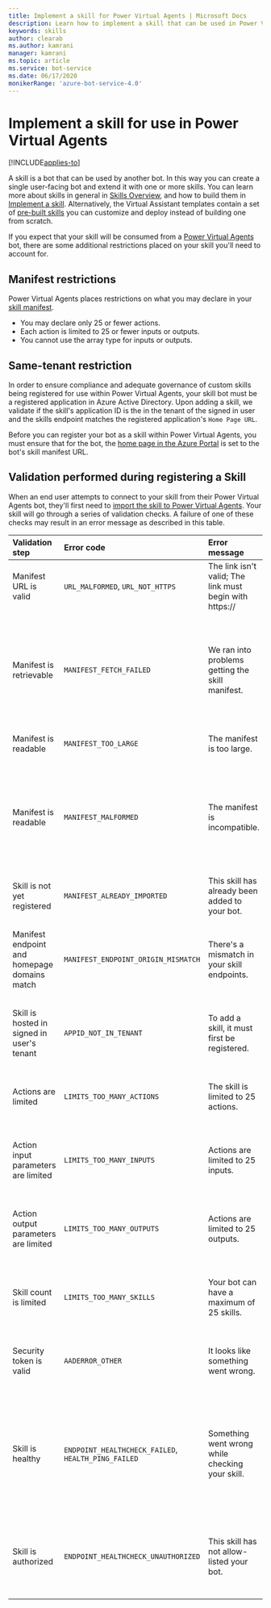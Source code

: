 ```yaml
---
title: Implement a skill for Power Virtual Agents | Microsoft Docs
description: Learn how to implement a skill that can be used in Power Virtual Agents, using the Bot Framework SDK.
keywords: skills
author: clearab
ms.author: kamrani
manager: kamrani
ms.topic: article
ms.service: bot-service
ms.date: 06/17/2020
monikerRange: 'azure-bot-service-4.0'
---
```


# Implement a skill for use in Power Virtual Agents

[!INCLUDE[applies-to](../includes/applies-to.md)]

A skill is a bot that can be used by another bot. In this way you can create a single user-facing bot and extend it with one or more skills. You can learn more about skills in general in [Skills Overview](skills-conceptual.md), and how to build them in [Implement a skill](skill-implement-skill.md). Alternatively, the Virtual Assistant templates contain a set of [pre-built skills](bot-builder-skills-overview.md) you can customize and deploy instead of building one from scratch.

If you expect that your skill will be consumed from a [Power Virtual Agents](https://powerva.microsoft.com/#/) bot, there are some additional restrictions placed on your skill you'll need to account for.

## Manifest restrictions

Power Virtual Agents places restrictions on what you may declare in your [skill manifest](./skills-write-manifest-2-1.md).

- You may declare only 25 or fewer actions.
- Each action is limited to 25 or fewer inputs or outputs.
- You cannot use the array type for inputs or outputs.

## Same-tenant restriction

In order to ensure compliance and adequate governance of custom skills being registered for use within Power Virtual Agents, your skill bot must be a registered application in Azure Active Directory. Upon adding a skill, we validate if the skill's application ID is the in the tenant of the signed in user and the skills endpoint matches the registered application's `Home Page URL`.

Before you can register your bot as a skill within Power Virtual Agents, you must ensure that for the bot, the [home page in the Azure Portal](/azure/active-directory/manage-apps/application-proxy-configure-custom-home-page#change-the-home-page-in-the-azure-portal) is set to the bot's skill manifest URL.

## Validation performed during registering a Skill

When an end user attempts to connect to your skill from their Power Virtual Agents bot, they'll first need to [import the skill to Power Virtual Agents](/power-virtual-agents/advanced-use-skills). Your skill will go through a series of validation checks. A failure of one of these checks may result in an error message as described in this table.

| Validation step | Error code | Error message | Description or mitigation
| :-- | :-- | :-- | :--
| Manifest URL is valid | `URL_MALFORMED`, `URL_NOT_HTTPS` | The link isn't valid; The link must begin with https:// | Re-enter the link as a secure URL.
| Manifest is retrievable | `MANIFEST_FETCH_FAILED` | We ran into problems getting the skill manifest. | Verify your manifest URL is a link to your manifest; try opening your manifest URL in a web browser. If the URL renders the page within 10 seconds, re-register your skill.
| Manifest is readable | `MANIFEST_TOO_LARGE` | The manifest is too large. | Your manifest must be 500 KB or less.
| Manifest is readable | `MANIFEST_MALFORMED` | The manifest is incompatible. | Check if the manifest is a valid JSON file. Check if the manifest contains required properties, such as `name`, `msaAppId`, and so on. See [Manifest restrictions](#manifest-restrictions) for more information.
| Skill is not yet registered | `MANIFEST_ALREADY_IMPORTED` | This skill has already been added to your bot. | Delete the skill and register it again.
| Manifest endpoint and homepage domains match | `MANIFEST_ENDPOINT_ORIGIN_MISMATCH` | There's a mismatch in your skill endpoints. | You Azure AD app's homepage URL domain and manifest URL domain must match. See [Same-tenant restriction](#same-tenant-restriction)
| Skill is hosted in signed in user's tenant | `APPID_NOT_IN_TENANT` | To add a skill, it must first be registered.| A global administrator must register the skill into the signed in user's organization.
| Actions are limited | `LIMITS_TOO_MANY_ACTIONS` | The skill is limited to 25 actions.|There are too many skill actions defined in skill manifest. Remove actions and try again.
| Action input parameters are limited | `LIMITS_TOO_MANY_INPUTS` | Actions are limited to 25 inputs.|There are too many skill action input parameters. Remove parameters and try again.
| Action output parameters are limited | `LIMITS_TOO_MANY_OUTPUTS` | Actions are limited to 25 outputs.|There are too many skill action output parameters. Remove parameter and try again.
| Skill count is limited | `LIMITS_TOO_MANY_SKILLS` | Your bot can have a maximum of 25 skills.| There are too many skills added into a bot. Remove an existing skill and try again.
| Security token is valid | `AADERROR_OTHER` | It looks like something went wrong.|There may be a transient error to acquire a security token to trigger the skill. Retry importing the skill.
| Skill is healthy | `ENDPOINT_HEALTHCHECK_FAILED`, `HEALTH_PING_FAILED` | Something went wrong while checking your skill. | Power Virtual Agents received an unknown response when sending an `EndOfConversation` activity to your skill. Make sure your skill is running and responding correctly.
| Skill is authorized | `ENDPOINT_HEALTHCHECK_UNAUTHORIZED` | This skill has not allow-listed your bot. | Check if your bot has been added to the skill's allow list. For more information, see the Power Virtual Agents how to [Configure a Skill](/power-virtual-agents/configuration-add-skills#configure-a-skill-for-use-in-power-virtual-agents).
